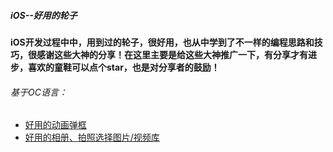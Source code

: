 ##### iOS--好用的轮子
**iOS开发过程中中，用到过的轮子，很好用，也从中学到了不一样的编程思路和技巧，很感谢这些大神的分享！在这里主要是给这些大神推广一下，有分享才有进步，喜欢的童鞋可以点个star，也是对分享者的鼓励！**

###### 基于OC语言：
- [好用的动画弹框](https://github.com/Abnerzj/ZJAnimationPopView)
- [好用的相册、拍照选择图片/视频库]([https://github.com/SilenceLove/HXPhotoPicker](https://github.com/SilenceLove/HXPhotoPicker)
)
